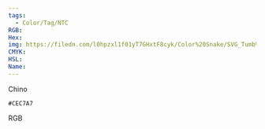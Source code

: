 ```yaml
---
tags:
  - Color/Tag/NTC
RGB:
Hex:
img: https://filedn.com/l0hpzxl1f01yT7GHxtF8cyk/Color%20Snake/SVG_Tumb%20Mass%20No%20Name/CEC7A7.svg
CMYK:
HSL:
Name:
---
```

Chino
```palette
#CEC7A7
```
RGB
